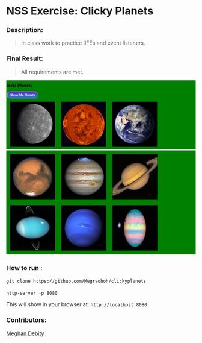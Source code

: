 # NSS Exercise: Clicky Planets

### Description:
> In class work to practice IIFEs and event listeners.    



### Final Result:
> All requirements are met.  


![Screenshot](https://raw.githubusercontent.com/Megraohoh/clickyplanets/indexplanets/screenshot/Screen%20Shot%202017-04-02%20at%209.36.43%20PM.png)
![Screenshot](https://raw.githubusercontent.com/Megraohoh/clickyplanets/indexplanets/screenshot/Screen%20Shot%202017-04-02%20at%209.36.57%20PM.png)


### How to run :
```
git clone https://github.com/Megraohoh/clickyplanets

http-server -p 8080
```

This will show in your browser at:
`http://localhost:8080`

### Contributors:
[Meghan Debity](https://github.com/Megraohoh)
